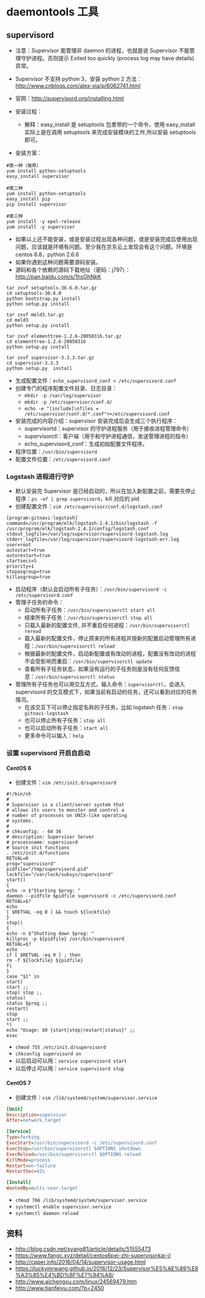 # daemontools 工具

## supervisord

- 注意：Supervisor 能管理非 daemon 的进程，也就是说 Supervisor 不能管理守护进程。否则提示 Exited too quickly (process log may have details) 异常。
- Supervisor 不支持 python 3，安装 python 2 方法：<http://www.cnblogs.com/alex-xia/p/6062741.html>
- 官网：<http://supervisord.org/installing.html>
- 安装过程：
	- 解释：easy_install 是 setuptools 包里带的一个命令，使用 easy_install 实际上是在调用 setuptools 来完成安装模块的工作,所以安装 setuptools 即可。

- 安装方案：

```
#第一种（推荐）
yum install python-setuptools
easy_install supervisor

#第二种
yum install python-setuptools
easy_install pip
pip install supervisor

#第三种
yum install -y epel-release
yum install -y supervisor
```

- 如果以上还不能安装，或是安装过程出现各种问题，或是安装完成后使用出现问题，应该就是环境有问题。至少我在京东云上发现会有这个问题。环境是 centos 6.8，python 2.6.6
- 如果你遇到这种问题需要源码安装。
- 源码和各个依赖的源码下载地址（密码：j797）：<http://pan.baidu.com/s/1hsGhNkK>

```
tar zxvf setuptools-36.6.0.tar.gz
cd setuptools-36.6.0
python bootstrap.py install
python setup.py install

tar zxvf meld3.tar.gz
cd meld3
python setup.py install

tar zxvf elementtree-1.2.6-20050316.tar.gz
cd elementtree-1.2.6-20050316
python setup.py install

tar zxvf supervisor-3.3.3.tar.gz
cd supervisor-3.3.3
python setup.py  install
```


- 生成配置文件：`echo_supervisord_conf > /etc/supervisord.conf`
- 创建专门的程序配置文件目录、日志目录：
	- `mkdir -p /var/log/supervisor`
	- `mkdir -p /etc/supervisor/conf.d/`
	- `echo -e "[include]\nfiles = /etc/supervisor/conf.d/*.conf">>/etc/supervisord.conf` 
- 安装完成的内容介绍：supervisor 安装完成后会生成三个执行程序：
	- supervisortd：supervisor 的守护进程服务（用于接收进程管理命令）
	- supervisorctl：客户端（用于和守护进程通信，发送管理进程的指令）
	- echo_supervisord_conf：生成初始配置文件程序。
- 程序位置：`/usr/bin/supervisord`
- 配置文件位置：`/etc/supervisord.conf`

### Logstash 进程进行守护

- 默认安装完 Supervisor 是已经启动的，所以在加入新配置之前，需要先停止程序：`ps -ef | grep supervisord`，kill 对应的 pid
- 创建配置文件：`vim /etc/supervisor/conf.d/logstash.conf`

``` nginx
[program:gitnavi-logstash]
command=/usr/program/elk/logstash-2.4.1/bin/logstash -f /usr/program/elk/logstash-2.4.1/config/logstash.conf
stdout_logfile=/var/log/supervisor/supervisord-logstash.log
stderr_logfile=/var/log/supervisor/supervisord-logstash-err.log
user=root
autostart=true
autorestart=true
startsecs=5
priority=1
stopasgroup=true
killasgroup=true
```

- 启动程序（默认会启动所有子任务）：`/usr/bin/supervisord -c /etc/supervisord.conf`
- 管理子任务的命令：
	- 启动所有子任务：`/usr/bin/supervisorctl start all`
	- 结束所有子任务：`/usr/bin/supervisorctl stop all`
	- 只载入最新的配置文件, 并不重启任何进程：`/usr/bin/supervisorctl reread`
	- 载入最新的配置文件，停止原来的所有进程并按新的配置启动管理所有进程：`/usr/bin/supervisorctl reload`
	- 根据最新的配置文件，启动新配置或有改动的进程，配置没有改动的进程不会受影响而重启：`/usr/bin/supervisorctl update`
	- 查看所有子任务状态，如果没有运行的子任务则是没有任何反馈信息：`/usr/bin/supervisorctl status`
- 管理所有子任务也可以用交互方式，输入命令：`supervisorctl`，会进入 supervisord 的交互模式下，如果当前有启动的任务，还可以看到对应的任务情况。
	- 在该交互下可以停止指定名称的子任务，比如 logstash 任务：`stop gitnavi-logstash`
	- 也可以停止所有子任务：`stop all`
	- 也可以启动所有子任务：`start all`
	- 更多命令可以输入：`help`

### 设置 supervisord 开启自启动

#### CentOS 6

- 创建文件：`vim /etc/init.d/supervisord`

``` nginx
#!/bin/sh
#
# Supervisor is a client/server system that
# allows its users to monitor and control a
# number of processes on UNIX-like operating
# systems.
#
# chkconfig: - 64 36
# description: Supervisor Server
# processname: supervisord
# Source init functions
. /etc/init.d/functions
RETVAL=0
prog="supervisord"
pidfile="/tmp/supervisord.pid"
lockfile="/var/lock/subsys/supervisord"
start()
{
echo -n $"Starting $prog: "
daemon --pidfile $pidfile supervisord -c /etc/supervisord.conf
RETVAL=$?
echo
[ $RETVAL -eq 0 ] && touch ${lockfile}
}
stop()
{
echo -n $"Shutting down $prog: "
killproc -p ${pidfile} /usr/bin/supervisord
RETVAL=$?
echo
if [ $RETVAL -eq 0 ] ; then
rm -f ${lockfile} ${pidfile}
fi
}
case "$1" in
start)
start ;;
stop) stop ;;
status)
status $prog ;;
restart)
stop
start ;;
*)
echo "Usage: $0 {start|stop|restart|status}" ;;
esac
```


- `chmod 755 /etc/init.d/supervisord`
- `chkconfig supervisord on`
- 以后启动可以用：`service supervisord start`
- 以后停止可以用：`service supervisord stop`


#### CentOS 7

- 创建文件：`vim /lib/systemd/system/supervisor.service`

``` ini
[Unit]
Description=supervisor
After=network.target

[Service]
Type=forking
ExecStart=/usr/bin/supervisord -c /etc/supervisord.conf
ExecStop=/usr/bin/supervisorctl $OPTIONS shutdown
ExecReload=/usr/bin/supervisorctl $OPTIONS reload
KillMode=process
Restart=on-failure
RestartSec=42s

[Install]
WantedBy=multi-user.target
```

- `chmod 766 /lib/systemd/system/supervisor.service`
- `systemctl enable supervisor.service`
- `systemctl daemon-reload`

## 资料

- <http://blog.csdn.net/xyang81/article/details/51555473>
- <https://www.fangc.xyz/detail/centos6pei-zhi-supervisorkai-j/>
- <http://cpper.info/2016/04/14/supervisor-usage.html>
- <https://luckymrwang.github.io/2016/12/23/Supervisor%E5%AE%89%E8%A3%85%E4%BD%BF%E7%94%A8/>
- <http://www.aichengxu.com/linux/24569479.htm>
- <http://www.tianfeiyu.com/?p=2450>
